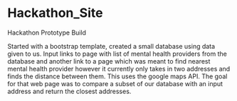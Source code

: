 # Hackathon_Site
Hackathon Prototype Build

Started with a bootstrap template, created a small database using data given to us. Input links to page with list of mental health providers from the database and another link to a page which was meant to find nearest mental health provider however it currently only takes in two addresses and finds the distance between them. This uses the google maps API. The goal for that web page was to compare a subset of our database with an input address and return the closest addresses.
